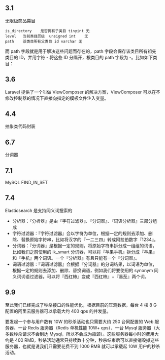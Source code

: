 ## 3.1

无限级商品类目

```
is_directory	是否拥有子类目	tinyint	无
level	当前类目层级	unsigned int	无
path	该类目所有父类目 id	varchar	无
```

而 path 字段就是用于解决这些问题而存在的，path 字段会保存该类目所有祖先类目的 ID，并用字符 - 将这些 ID 分隔开，根类目的 path 字段为 -。比如如下类目：

## 3.6

Laravel 提供了一个叫做 ViewComposer 的解决方案，ViewComposer 可以在不修改控制器的情况下直接向指定的模板文件注入变量。

## 4.4

抽象类代码封装

## 6.7

分词器

## 7.1

MySQL FIND_IN_SET

## 7.4

Elasticsearch 是支持同义词搜索的

- 分析器：『分析器』是由『字符过滤器』、『分词器』、『词语分析器』三部分组成
- 字符过滤器：『字符过滤器』会以字符为单位，根据一定的规则去添加、删除、替换原始字符串，比如将汉字的『一二三四』转成阿拉伯数字『1234』。
- 分词器：『分词器』是根据一定的规则，将原始字符串拆分成一组组的词语，比如我们之前使用的 ik_smart 分词器，可以将『苹果手机』拆分成『苹果』和『手机』两个词语。一个『分析器』有且只能有一个『分词器』。
- 词语过滤器：『词语过滤器』会根据『分词器』的分词结果，以词语为单位，根据一定的规则去添加、删除、替换词语，例如我们将要使用的 synonym 同义词词语过滤器，可以将『西红柿』变成『西红柿』+『番茄』两个词。

## 9.9

至此我们已经完成了秒杀接口的性能优化，根据目前的压测数据，每台 4 核 8 G 配置的阿里云服务器可以承载大约 400 qps 的并发量。

要发起一个参与用户数有 10W 的秒杀活动也只需要大约 250 台同配置的 Web 服务器、一台 Redis 服务器（Redis 单机性能 10W+ qps）、一台 Mysql 服务器（大多数秒杀请求不会到达 Mysql，所以不会成为瓶颈）。这些服务器每小时的费用大约是 400 RMB，秒杀活动通常只持续数十分钟，秒杀结束后可以直接销毁掉这些服务器，也就是说我们只需要花费不到 1000 RMB 就可以承载起 10W 用户的秒杀活动。
